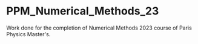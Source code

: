 # PPM_Numerical_Methods_23
Work done for the completion of Numerical Methods 2023 course of Paris Physics Master's.
